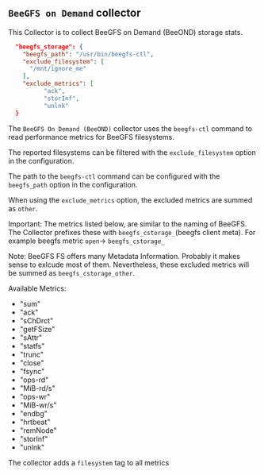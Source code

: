 ## `BeeGFS on Demand` collector
This Collector is to collect BeeGFS on Demand (BeeOND) storage stats.

```json
  "beegfs_storage": {
	"beegfs_path": "/usr/bin/beegfs-ctl",
    "exclude_filesystem": [
      "/mnt/ignore_me"
    ],
    "exclude_metrics": [     
          "ack",
		  "storInf",
		  "unlnk"
  }
```

The `BeeGFS On Demand (BeeOND)` collector uses the `beegfs-ctl` command to read performance metrics for BeeGFS filesystems.

The reported filesystems can be filtered with the `exclude_filesystem` option
in the configuration.

The path to the `beegfs-ctl` command can be configured with the `beegfs_path` option
in the configuration.

When using the `exclude_metrics` option, the excluded metrics are summed as `other`.

Important: The metrics listed below, are similar to the naming of BeeGFS. The Collector prefixes these with `beegfs_cstorage_`(beegfs client meta).
For example beegfs metric `open`-> `beegfs_cstorage_`

Note: BeeGFS FS offers many Metadata Information. Probably it makes sense to exlcude most of them. Nevertheless, these excluded metrics will be summed as `beegfs_cstorage_other`. 

Available Metrics:

* "sum"
* "ack"
* "sChDrct" 
* "getFSize"
* "sAttr"
* "statfs"
* "trunc"
* "close"
* "fsync"
* "ops-rd"
* "MiB-rd/s" 
* "ops-wr"
* "MiB-wr/s" 
* "endbg" 
* "hrtbeat"
* "remNode"
* "storInf"
* "unlnk"


The collector adds a `filesystem` tag to all metrics